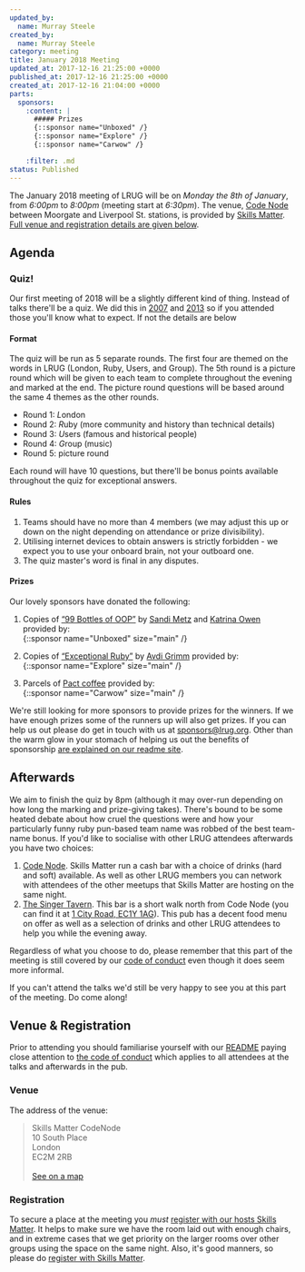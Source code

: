 ```yaml
---
updated_by:
  name: Murray Steele
created_by:
  name: Murray Steele
category: meeting
title: January 2018 Meeting
updated_at: 2017-12-16 21:25:00 +0000
published_at: 2017-12-16 21:25:00 +0000
created_at: 2017-12-16 21:04:00 +0000
parts:
  sponsors:
    :content: |
      ##### Prizes
      {::sponsor name="Unboxed" /}
      {::sponsor name="Explore" /}
      {::sponsor name="Carwow" /}

    :filter: .md
status: Published
---
```


The January 2018 meeting of LRUG will be on *Monday the 8th of January*,
from _6:00pm_ to _8:00pm_ (meeting start at _6:30pm_).  The venue, [Code
Node][skills-matter-venue] between
Moorgate and Liverpool St. stations, is provided by [Skills
Matter](http://www.skillsmatter.com).  [Full venue and registration details are
given below](#january18registration).

Agenda
------

### Quiz!

Our first meeting of 2018 will be a slightly different kind of thing.  Instead
of talks there'll be a quiz.  We did this in [2007](/meetings/2007/january) and
[2013](/meetings/2013/january/) so if you attended those you'll know what to
expect.  If not the details are below

#### Format

The quiz will be run as 5 separate rounds.  The first four are themed on the
words in LRUG (London, Ruby, Users, and Group).  The 5th round is a picture
round which will be given to each team to complete throughout the evening and
marked at the end.  The picture round questions will be based around the same
4 themes as the other rounds.

* Round 1: *L*ondon
* Round 2: *R*uby (more community and history than technical details)
* Round 3: *U*sers (famous and historical people)
* Round 4: *G*roup (music)
* Round 5: picture round

Each round will have 10 questions, but there'll be bonus points available
throughout the quiz for exceptional answers.

#### Rules

1. Teams should have no more than 4 members (we may adjust this up or down on
   the night depending on attendance or prize divisibility).
2. Utilising internet devices to obtain answers is strictly forbidden - we
   expect you to use your onboard brain, not your outboard one.
3. The quiz master's word is final in any disputes.

#### Prizes

Our lovely sponsors have donated the following:

1. Copies of [“99 Bottles of OOP”](https://www.sandimetz.com/99bottles/) by
   [Sandi Metz](https://www.sandimetz.com/) and [Katrina
   Owen](http://www.kytrinyx.com/) provided by:
   <br/>
   {::sponsor name="Unboxed" size="main" /}

2. Copies of [“Exceptional Ruby”](http://exceptionalruby.com/) by [Avdi
   Grimm](http://www.virtuouscode.com/) provided by:
   <br/>
   {::sponsor name="Explore" size="main" /}

3. Parcels of [Pact coffee](https://www.pactcoffee.com/) provided by:
   <br/>
   {::sponsor name="Carwow" size="main" /}

We're still looking for more sponsors to provide prizes for the winners.  If we have
enough prizes some of the runners up will also get prizes.  If you can help
us out please do get in touch with us at
[sponsors@lrug.org](mailto:sponsors@lrug.org).  Other than the warm glow in
your stomach of helping us out the benefits of sponsorship [are explained
on our readme site](http://readme.lrug.org/#sponsorship).

Afterwards
----------

We aim to finish the quiz by 8pm (although it may over-run depending on how
long the marking and prize-giving takes).  There's bound to be some heated
debate about how cruel the questions were and how your particularly funny
ruby pun-based team name was robbed of the best team-name bonus. If you'd
like to socialise with other LRUG attendees afterwards you have two choices:

1. [Code Node][skills-matter-venue].  Skills Matter run a cash bar with a
   choice of drinks (hard and soft) available.  As well as other LRUG members
   you can network with attendees of the other meetups that Skills Matter are
   hosting on the same night.
2. [The Singer Tavern](http://singertavern.com/).  This bar is a short walk
   north from Code Node (you can find it at [1 City Road, EC1Y
   1AG](https://goo.gl/maps/w9kPu)).  This pub has a decent food menu on offer
   as well as a selection of drinks and other LRUG attendees to help you
   while the evening away.

Regardless of what you choose to do, please remember that this part of the
meeting is still covered by our [code of
conduct](http://readme.lrug.org/#code-of-conduct) even though it does seem more
informal.

If you can't attend the talks we'd still be very happy to see you at this part
of the meeting.  Do come along!

Venue & Registration <a name="january18registration">&nbsp;</a>
-----------------------------------------------------------

Prior to attending you should familiarise yourself with our
[README](http://readme.lrug.org/) paying close attention to [the code of
conduct](http://readme.lrug.org/#code-of-conduct) which applies to
all attendees at the talks and afterwards in the pub.

### Venue

The address of the venue:

> Skills Matter CodeNode<br/>10 South Place<br/>London<br/>EC2M 2RB<br/><br/>[See on a map](https://goo.gl/maps/ONJT4)

### Registration

To secure a place at the meeting you *must* [register with our hosts
Skills Matter][skills-matter-event].  It helps to
make sure we have the room laid out with enough chairs, and in extreme cases
that we get priority on the larger rooms over other groups using the space on
the same night.  Also, it's good manners, so please do [register with Skills
Matter][skills-matter-event].

[skills-matter-venue]: https://skillsmatter.com/locations/264-skills-matter-codenode
[skills-matter-event]: https://skillsmatter.com/meetups/10481-lrug-pub-quiz-night
